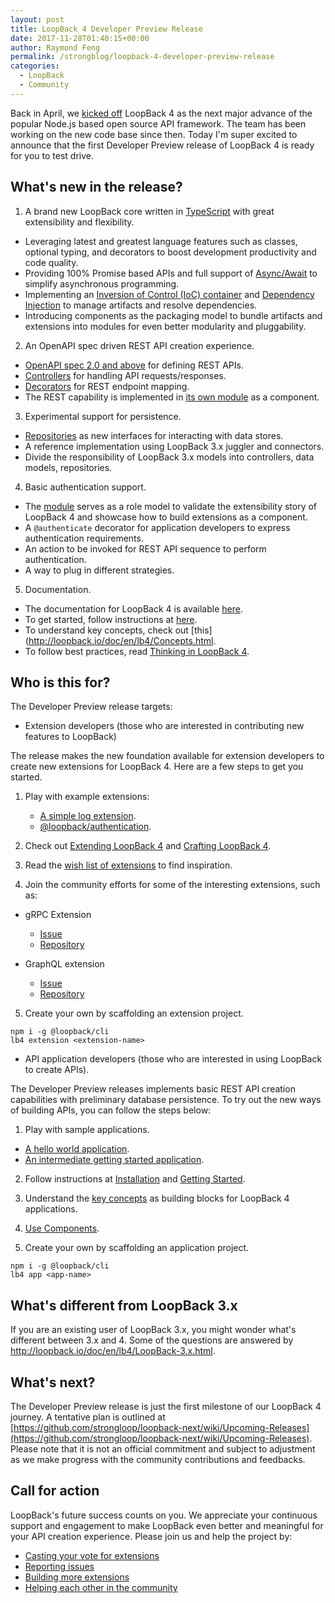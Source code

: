```yaml
---
layout: post
title: LoopBack 4 Developer Preview Release
date: 2017-11-28T01:40:15+00:00
author: Raymond Feng
permalink: /strongblog/loopback-4-developer-preview-release
categories:
  - LoopBack
  - Community
---
```


Back in April, we [kicked off](https://strongloop.com/strongblog/announcing-loopback-next/) LoopBack 4 as the next major advance of the popular Node.js based open source API framework. The team has been working on the new code base since then. Today I'm super excited to announce that the first Developer Preview release of LoopBack 4 is ready for you to test drive.

## What's new in the release?

1. A brand new LoopBack core written in [TypeScript](https://www.typescriptlang.org/) with great extensibility and flexibility.
  * Leveraging latest and greatest language features such as classes, optional typing, and decorators to boost development productivity and code quality.
  * Providing 100% Promise based APIs and full support of [Async/Await](https://developer.mozilla.org/en-US/docs/Web/JavaScript/Reference/Statements/async_function) to simplify asynchronous programming.
  * Implementing an [Inversion of Control (IoC) container](http://loopback.io/doc/en/lb4/Context.html) and [Dependency Injection](http://loopback.io/doc/en/lb4/Dependency-injection.html) to manage artifacts and resolve dependencies.
  * Introducing components as the packaging model to bundle artifacts and extensions into modules for even better modularity and pluggability.
<!--more-->

2. An OpenAPI spec driven REST API creation experience.
  * [OpenAPI spec 2.0 and above](https://github.com/OAI/OpenAPI-Specification) for defining REST APIs.
  * [Controllers](http://loopback.io/doc/en/lb4/Controllers.html) for handling API requests/responses.
  * [Decorators](http://loopback.io/doc/en/lb4/Decorators.html) for REST endpoint mapping.
  * The REST capability is implemented in [its own module](https://github.com/strongloop/loopback-next/tree/master/packages/rest) as a component.

3. Experimental support for persistence.
  * [Repositories](http://loopback.io/doc/en/lb4/Repositories.html) as new interfaces for interacting with data stores.
  * A reference implementation using LoopBack 3.x juggler and connectors.
  * Divide the responsibility of LoopBack 3.x models into controllers, data models, repositories.  

4. Basic authentication support.
  * The [module](https://github.com/strongloop/loopback-next/tree/master/packages/authentication) serves as a role model to validate the extensibility story of LoopBack 4 and showcase how to build extensions as a component.
  * A `@authenticate` decorator for application developers to express authentication requirements.
  * An action to be invoked for REST API sequence to perform authentication.
  * A way to plug in different strategies.

5. Documentation.
  * The documentation for LoopBack 4 is available [here](http://loopback.io/doc/en/lb4/).
  * To get started, follow instructions at [here](http://loopback.io/doc/en/lb4/Getting-started.html).
  * To understand key concepts, check out [this](http://loopback.io/doc/en/lb4/Concepts.html.
  * To follow best practices, read [Thinking in LoopBack 4](http://loopback.io/doc/en/lb4/Thinking-in-LoopBack.html).

## Who is this for?

The Developer Preview release targets:

* Extension developers (those who are interested in contributing new features to LoopBack)

The release makes the new foundation available for extension developers to create new extensions for LoopBack 4. Here are a few steps to get you started.

1. Play with example extensions:
    * [A simple log extension](https://github.com/strongloop/loopback4-example-log-extension).
    * [@loopback/authentication](https://github.com/strongloop/loopback-next/tree/master/packages/authentication).

2. Check out [Extending LoopBack 4](http://loopback.io/doc/en/lb4/Extending-LoopBack-4.html) and [Crafting LoopBack 4](http://loopback.io/doc/en/lb4/Crafting-LoopBack-4.html).

3. Read the [wish list of extensions](https://github.com/strongloop/loopback-next/issues/512) to find inspiration.

4. Join the community efforts for some of the interesting extensions, such as:

* gRPC Extension
  * [Issue](https://github.com/strongloop/loopback-next/issues/675)
  * [Repository](https://github.com/strongloop/loopback4-extension-grpc)

* GraphQL extension
  * [Issue](https://github.com/strongloop/loopback-next/issues/656)
  * [Repository](https://github.com/strongloop/loopback4-extension-graphql) 

5. Create your own by scaffolding an extension project.

```
npm i -g @loopback/cli
lb4 extension <extension-name>
```

* API application developers (those who are interested in using LoopBack to create APIs).

The Developer Preview releases implements basic REST API creation capabilities with preliminary database persistence. To try out the new ways of building APIs, you can follow the steps below:

1. Play with sample applications.

* [A hello world application](https://github.com/strongloop/loopback4-example-hello-world).
* [An intermediate getting started application](https://github.com/strongloop/loopback4-example-getting-started).

2. Follow instructions at [Installation](http://loopback.io/doc/en/lb4/Installation.html) and [Getting Started](http://loopback.io/doc/en/lb4/Getting-started.html).

3. Understand the [key concepts](http://loopback.io/doc/en/lb4/Concepts.html) as building blocks for LoopBack 4 applications.

4. [Use Components](http://loopback.io/doc/en/lb4/Using-components.html).

5. Create your own by scaffolding an application project.

```
npm i -g @loopback/cli
lb4 app <app-name>
```

## What's different from LoopBack 3.x

If you are an existing user of LoopBack 3.x, you might wonder what's different between 3.x and 4. Some of the questions are answered by http://loopback.io/doc/en/lb4/LoopBack-3.x.html.

## What's next?

The Developer Preview release is just the first milestone of our LoopBack 4 journey. A tentative plan is outlined at [https://github.com/strongloop/loopback-next/wiki/Upcoming-Releases](https://github.com/strongloop/loopback-next/wiki/Upcoming-Releases). Please note that it is not an official commitment and subject to adjustment as we make progress with the community contributions and feedbacks.

## Call for action

LoopBack's future success counts on you. We appreciate your continuous support and engagement to make LoopBack even better and meaningful for your API creation experience. Please join us and help the project by:

* [Casting your vote for extensions](https://github.com/strongloop/loopback-next/issues/512)
* [Reporting issues](https://github.com/strongloop/loopback-next/issues)
* [Building more extensions](https://github.com/strongloop/loopback-next/issues/647)
* [Helping each other in the community](https://groups.google.com/forum/#!forum/loopbackjs)
